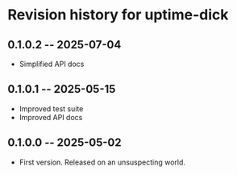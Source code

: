 # Revision history for uptime-dick

## 0.1.0.2 -- 2025-07-04

* Simplified API docs

## 0.1.0.1 -- 2025-05-15

* Improved test suite
* Improved API docs

## 0.1.0.0 -- 2025-05-02

* First version. Released on an unsuspecting world.
